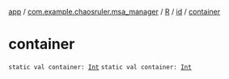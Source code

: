 [app](../../../index.md) / [com.example.chaosruler.msa_manager](../../index.md) / [R](../index.md) / [id](index.md) / [container](.)

# container

`static val container: `[`Int`](https://kotlinlang.org/api/latest/jvm/stdlib/kotlin/-int/index.html)
`static val container: `[`Int`](https://kotlinlang.org/api/latest/jvm/stdlib/kotlin/-int/index.html)